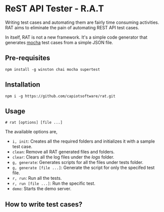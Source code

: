 # ReST API Tester - R.A.T #

Writing test cases and automating them are fairly time consuming activities. RAT aims to eliminate the pain of automating REST API test cases.

In itself, RAT is not a new framework. It's a simple code generator that generates [mocha](https://mochajs.org) test cases from a simple JSON file.

## Pre-requisites
`npm install -g winston chai mocha supertest`

## Installation
`npm i -g https://github.com/capiotsoftware/rat.git`

## Usage

`# rat [options] [file ...]`

The available options are,

* `i, init`: Creates all the required folders and initializes it with a sample test case.
* `clean`: Remove all RAT generated files and folders.
* `clear`: Clears all the log files under the _logs_ folder.
* `g, generate`: Generates scripts for all the files under tests folder.
* `g, generate [file ...]`: Generate the script for only the specifed test file.
* `r, run`: Run all the tests.
* `r, run [file ...]`: Run the specific test.
* `demo`: Starts the demo server.

## How to write test cases?